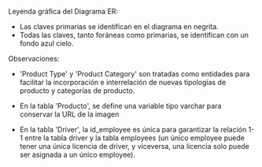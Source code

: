 
Leyenda gráfica del Diagrama ER:
- Las claves primarias se identifican en el diagrama en negrita. 
- Todas las claves, tanto foráneas como primarias, se identifican con un fondo azul cielo.

Observaciones:

- 'Product Type' y 'Product Category' son tratadas como entidades para facilitar la incorporación e interrelación de nuevas tipologías de producto y categorías de producto.

- En la tabla 'Producto', se define una variable tipo varchar para conservar la URL de la imagen

- En la tabla 'Driver', la id_employee es única para garantizar la relación 1-1 entre la tabla driver y la tabla employees (un único employee puede tener una única licencia de driver, y viceversa, una licencia solo puede ser asignada a un único employee).